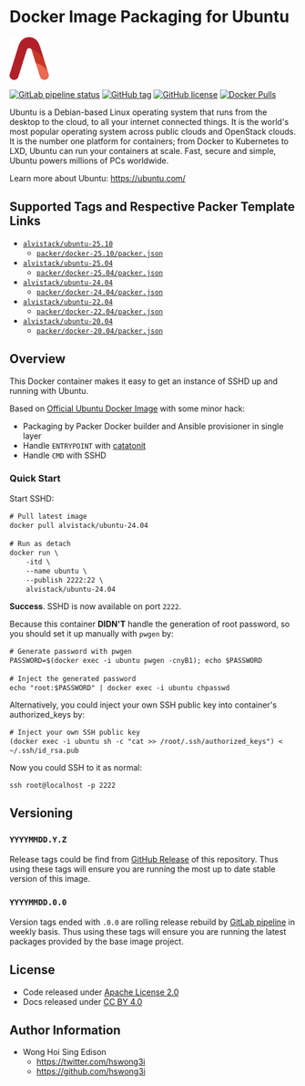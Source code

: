 # Docker Image Packaging for Ubuntu

<a href="https://alvistack.com" title="AlviStack" target="_blank"><img src="/alvistack.svg" height="75" alt="AlviStack"></a>

[![GitLab pipeline
status](https://img.shields.io/gitlab/pipeline/alvistack/docker-ubuntu/master)](https://gitlab.com/alvistack/docker-ubuntu/-/pipelines)
[![GitHub
tag](https://img.shields.io/github/tag/alvistack/docker-ubuntu.svg)](https://github.com/alvistack/docker-ubuntu/tags)
[![GitHub
license](https://img.shields.io/github/license/alvistack/docker-ubuntu.svg)](https://github.com/alvistack/docker-ubuntu/blob/master/LICENSE)
[![Docker
Pulls](https://img.shields.io/docker/pulls/alvistack/ubuntu-24.04.svg)](https://hub.docker.com/r/alvistack/ubuntu-24.04)

Ubuntu is a Debian-based Linux operating system that runs from the
desktop to the cloud, to all your internet connected things. It is the
world's most popular operating system across public clouds and OpenStack
clouds. It is the number one platform for containers; from Docker to
Kubernetes to LXD, Ubuntu can run your containers at scale. Fast, secure
and simple, Ubuntu powers millions of PCs worldwide.

Learn more about Ubuntu: <https://ubuntu.com/>

## Supported Tags and Respective Packer Template Links

- [`alvistack/ubuntu-25.10`](https://hub.docker.com/r/alvistack/ubuntu-25.10)
  - [`packer/docker-25.10/packer.json`](https://github.com/alvistack/docker-ubuntu/blob/master/packer/docker-25.10/packer.json)
- [`alvistack/ubuntu-25.04`](https://hub.docker.com/r/alvistack/ubuntu-25.04)
  - [`packer/docker-25.04/packer.json`](https://github.com/alvistack/docker-ubuntu/blob/master/packer/docker-25.04/packer.json)
- [`alvistack/ubuntu-24.04`](https://hub.docker.com/r/alvistack/ubuntu-24.04)
  - [`packer/docker-24.04/packer.json`](https://github.com/alvistack/docker-ubuntu/blob/master/packer/docker-24.04/packer.json)
- [`alvistack/ubuntu-22.04`](https://hub.docker.com/r/alvistack/ubuntu-22.04)
  - [`packer/docker-22.04/packer.json`](https://github.com/alvistack/docker-ubuntu/blob/master/packer/docker-22.04/packer.json)
- [`alvistack/ubuntu-20.04`](https://hub.docker.com/r/alvistack/ubuntu-20.04)
  - [`packer/docker-20.04/packer.json`](https://github.com/alvistack/docker-ubuntu/blob/master/packer/docker-20.04/packer.json)

## Overview

This Docker container makes it easy to get an instance of SSHD up and
running with Ubuntu.

Based on [Official Ubuntu Docker
Image](https://hub.docker.com/_/ubuntu/) with some minor hack:

- Packaging by Packer Docker builder and Ansible provisioner in single
  layer
- Handle `ENTRYPOINT` with
  [catatonit](https://github.com/openSUSE/catatonit)
- Handle `CMD` with SSHD

### Quick Start

Start SSHD:

    # Pull latest image
    docker pull alvistack/ubuntu-24.04

    # Run as detach
    docker run \
        -itd \
        --name ubuntu \
        --publish 2222:22 \
        alvistack/ubuntu-24.04

**Success**. SSHD is now available on port `2222`.

Because this container **DIDN'T** handle the generation of root
password, so you should set it up manually with `pwgen` by:

    # Generate password with pwgen
    PASSWORD=$(docker exec -i ubuntu pwgen -cnyB1); echo $PASSWORD

    # Inject the generated password
    echo "root:$PASSWORD" | docker exec -i ubuntu chpasswd

Alternatively, you could inject your own SSH public key into container's
authorized_keys by:

    # Inject your own SSH public key
    (docker exec -i ubuntu sh -c "cat >> /root/.ssh/authorized_keys") < ~/.ssh/id_rsa.pub

Now you could SSH to it as normal:

    ssh root@localhost -p 2222

## Versioning

### `YYYYMMDD.Y.Z`

Release tags could be find from [GitHub
Release](https://github.com/alvistack/docker-ubuntu/tags) of this
repository. Thus using these tags will ensure you are running the most
up to date stable version of this image.

### `YYYYMMDD.0.0`

Version tags ended with `.0.0` are rolling release rebuild by [GitLab
pipeline](https://gitlab.com/alvistack/docker-ubuntu/-/pipelines) in
weekly basis. Thus using these tags will ensure you are running the
latest packages provided by the base image project.

## License

- Code released under [Apache License 2.0](LICENSE)
- Docs released under [CC BY
  4.0](http://creativecommons.org/licenses/by/4.0/)

## Author Information

- Wong Hoi Sing Edison
  - <https://twitter.com/hswong3i>
  - <https://github.com/hswong3i>
